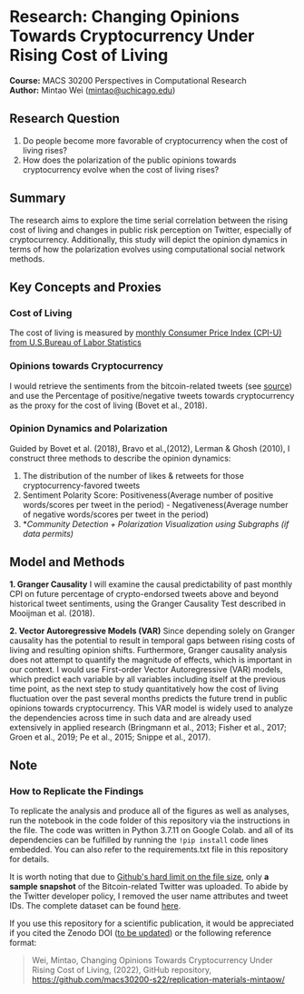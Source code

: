 # Research: Changing Opinions Towards Cryptocurrency Under Rising Cost of Living
**Course:** MACS 30200 Perspectives in Computational Research   
**Author:** Mintao Wei (mintao@uchicago.edu)
## Research Question
1. Do people become more favorable of cryptocurrency when the cost of living rises?
2. How does the polarization of the public opinions towards cryptocurrency evolve when the cost of living rises?
## Summary
The research aims to explore the time serial correlation between the rising cost of living and changes in public risk perception on Twitter, especially of cryptocurrency. Additionally, this study will depict the opinion dynamics in terms of how the polarization evolves using computational social network methods.
## Key Concepts and Proxies
### Cost of Living
  The cost of living is measured by [monthly Consumer Price Index (CPI-U) from U.S.Bureau of Labor Statistics](https://www.bls.gov/cpi/)
### Opinions towards Cryptocurrency    
  I would retrieve the sentiments from the bitcoin-related tweets (see [source](https://www.kaggle.com/datasets/alaix14/bitcoin-tweets-20160101-to-20190329?sort=votes)) and use the Percentage of positive/negative tweets towards cryptocurrency as the proxy for the cost of living (Bovet et al., 2018).
### Opinion Dynamics and Polarization   
  Guided by Bovet et al. (2018), Bravo et al.,(2012), Lerman & Ghosh (2010), I construct three methods to describe the opinion dynamics:
  1. The distribution of the number of likes & retweets for those cryptocurrency-favored tweets
  2. Sentiment Polarity Score: Positiveness(Average number of positive words/scores per tweet in the period) - Negativeness(Average number of negative words/scores per tweet in the period)
  3. \**Community Detection + Polarization Visualization using Subgraphs (if data permits)*
## Model and Methods   
**1. Granger Causality**
    I will examine the causal predictability of past monthly CPI on future percentage of crypto-endorsed tweets above and beyond historical tweet sentiments, using the Granger Causality Test described in Mooijman et al. (2018). 
    
**2. Vector Autoregressive Models (VAR)**
    Since depending solely on Granger causality has the potential to result in temporal gaps between rising costs of living and resulting opinion shifts. Furthermore, Granger causality analysis does not attempt to quantify the magnitude of effects, which is important in our context. I would use First-order Vector Autoregressive (VAR) models, which predict each variable by all variables including itself at the previous time point, as the next step to study quantitatively how the cost of living fluctuation over the past several months predicts the future trend in public opinions towards cryptocurrency. This VAR model is widely used to analyze the dependencies across time in such data and are already used extensively in applied research (Bringmann et al., 2013; Fisher et al., 2017; Groen et al., 2019; Pe et al., 2015; Snippe et al., 2017).

## Note
### How to Replicate the Findings
To replicate the analysis and produce all of the figures as well as analyses, run the notebook in the code folder of this repository via the instructions in the file. The code was written in Python 3.7.11 on Google Colab. and all of its dependencies can be fulfilled by running the `!pip install` code lines embedded. You can also refer to the requirements.txt file in this repository for details.

It is worth noting that due to [Github's hard limit on the file size](https://docs.github.com/en/repositories/working-with-files/managing-large-files/about-large-files-on-github), only **a sample snapshot** of the Bitcoin-related Twitter was uploaded. To abide by the Twitter developer policy, I removed the user name attributes and tweet IDs. The complete dataset can be found [here](https://www.kaggle.com/datasets/alaix14/bitcoin-tweets-20160101-to-20190329?sort=votes).  

If you use this repository for a scientific publication, it would be appreciated if you cited the Zenodo DOI ([to be updated](https://github.com/zenodo/zenodo/issues/1814)) or the following reference format: 
> Wei, Mintao, Changing Opinions Towards Cryptocurrency Under Rising Cost of Living, (2022), GitHub repository, https://github.com/macs30200-s22/replication-materials-mintaow/
